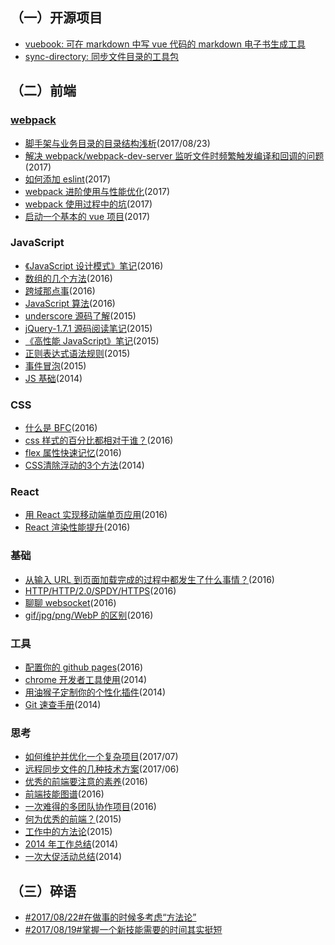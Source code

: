 
## （一）开源项目

+   [vuebook: 可在 markdown 中写 vue 代码的 markdown 电子书生成工具](https://github.com/hoperyy/vue-markdown-book)
+   [sync-directory: 同步文件目录的工具包](https://github.com/hoperyy/sync-directory)

## （二）前端

### [webpack](https://github.com/hoperyy/deep-webpack)

+	[脚手架与业务目录的目录结构浅析](https://github.com/liuyuanyangscript/deep-webpack/issues/8)(2017/08/23)
+   [解决 webpack/webpack-dev-server 监听文件时频繁触发编译和回调的问题](https://github.com/hoperyy/deep-webpack/issues/4)(2017)
+   [如何添加 eslint](https://github.com/hoperyy/deep-webpack/issues/7)(2017)
+   [webpack 进阶使用与性能优化](https://github.com/hoperyy/deep-webpack/issues/2)(2017)
+   [webpack 使用过程中的坑](https://github.com/hoperyy/deep-webpack/issues/3)(2017)
+   [启动一个基本的 vue 项目](https://github.com/hoperyy/deep-webpack/issues/1)(2017)

### JavaScript
+   [《JavaScript 设计模式》笔记](https://github.com/hoperyy/blog/issues/53)(2016)
+   [数组的几个方法](https://github.com/liuyuanyangscript/blog/issues/23)(2016)
+   [跨域那点事](https://github.com/liuyuanyangscript/blog/issues/25)(2016)
+   [JavaScript 算法](https://github.com/liuyuanyangscript/blog/issues/27)(2016)
+   [underscore 源码了解](https://github.com/liuyuanyangscript/blog/issues/5)(2015)
+   [jQuery-1.7.1 源码阅读笔记](https://github.com/liuyuanyangscript/blog/issues/9)(2015)
+   [《高性能 JavaScript》笔记](https://github.com/liuyuanyangscript/blog/issues/54)(2015)
+   [正则表达式语法规则](https://github.com/liuyuanyangscript/blog/issues/7)(2015)
+   [事件冒泡](https://github.com/liuyuanyangscript/blog/issues/40)(2015)
+   [JS 基础](https://github.com/liuyuanyangscript/blog/issues/28)(2014)

### CSS
+   [什么是 BFC](https://github.com/liuyuanyangscript/blog/issues/16)(2016)
+   [css 样式的百分比都相对于谁？](https://github.com/liuyuanyangscript/blog/issues/18)(2016)
+   [flex 属性快速记忆](https://github.com/liuyuanyangscript/blog/issues/41)(2016)
+   [CSS清除浮动的3个方法](https://github.com/liuyuanyangscript/blog/issues/17)(2014)

### React
+   [用 React 实现移动端单页应用](https://github.com/liuyuanyangscript/blog/issues/43)(2016)
+   [React 渲染性能提升](https://github.com/liuyuanyangscript/blog/issues/21)(2016)

### 基础
+   [从输入 URL 到页面加载完成的过程中都发生了什么事情？](https://github.com/liuyuanyangscript/blog/issues/19)(2016)
+   [HTTP/HTTP/2.0/SPDY/HTTPS](https://github.com/liuyuanyangscript/blog/issues/20)(2016)
+   [聊聊 websocket](https://github.com/liuyuanyangscript/blog/issues/24)(2016)
+   [gif/jpg/png/WebP 的区别](https://github.com/liuyuanyangscript/blog/issues/42)(2016)

### 工具
+   [配置你的 github pages](https://github.com/liuyuanyangscript/blog/issues/10)(2016)
+   [chrome 开发者工具使用](https://github.com/liuyuanyangscript/blog/issues/11)(2014)
+   [用油猴子定制你的个性化插件](https://github.com/liuyuanyangscript/blog/issues/8)(2014)
+   [Git 速查手册](https://github.com/liuyuanyangscript/blog/issues/51)(2014)

### 思考
+   [如何维护并优化一个复杂项目](https://github.com/hoperyy/blog/issues/55)(2017/07)
+   [远程同步文件的几种技术方案](https://github.com/liuyuanyangscript/blog/issues/4)(2017/06)
+   [优秀的前端要注意的素养](https://github.com/liuyuanyangscript/blog/issues/48)(2016)
+   [前端技能图谱](https://github.com/liuyuanyangscript/blog/issues/50)(2016)
+   [一次难得的多团队协作项目](https://github.com/liuyuanyangscript/blog/issues/47)(2016)
+   [何为优秀的前端？](https://github.com/liuyuanyangscript/blog/issues/49)(2015)
+   [工作中的方法论](https://github.com/liuyuanyangscript/blog/issues/45)(2015)
+   [2014 年工作总结](https://github.com/liuyuanyangscript/blog/issues/44)(2014)
+   [一次大促活动总结](https://github.com/liuyuanyangscript/blog/issues/46)(2014)

## （三）碎语

+   [#2017/08/22#在做事的时候多考虑“方法论”](https://github.com/hoperyy/blog/issues/57)
+   [#2017/08/19#掌握一个新技能需要的时间其实挺短](https://github.com/hoperyy/blog/issues/56)
